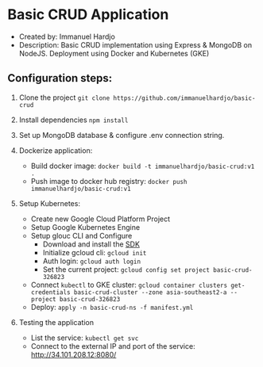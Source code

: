 # Basic CRUD Application
 
- Created by: Immanuel Hardjo
- Description: Basic CRUD implementation using Express & MongoDB on NodeJS. Deployment using Docker and Kubernetes (GKE)
 
## Configuration steps:
1. Clone the project
```git clone https://github.com/immanuelhardjo/basic-crud```

2. Install dependencies
```npm install```

3. Set up MongoDB database & configure .env connection string. 

4. Dockerize application:

    - Build docker image: ```docker build -t immanuelhardjo/basic-crud:v1 . ```
    - Push image to docker hub registry: ``` docker push immanuelhardjo/basic-crud:v1 ```
    
5. Setup Kubernetes:
    - Create new Google Cloud Platform Project 
    - Setup Google Kubernetes Engine
    - Setup glouc CLI and Configure
      - Download and install the [SDK](https://cloud.google.com/sdk/docs/install)
      - Initialize gcloud cli: ```gcloud init```
      - Auth login: ```gcloud auth login```
      - Set the current project: ```gcloud config set project basic-crud-326823```
    - Connect ```kubectl``` to GKE cluster: ```gcloud container clusters get-credentials basic-crud-cluster --zone asia-southeast2-a --project basic-crud-326823```
    - Deploy: ```apply -n basic-crud-ns -f manifest.yml```

6. Testing the application
   - List the service: ```kubectl get svc```
   - Connect to the external IP and port of the service: http://34.101.208.12:8080/
